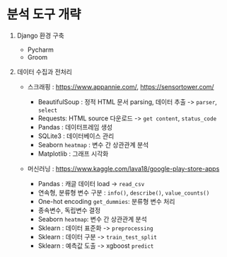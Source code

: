 # 분석 도구 개략

1. Django 환경 구축 
   - Pycharm
   - Groom


2. 데이터 수집과  전처리
    - 스크래핑 : https://www.appannie.com/,  https://sensortower.com/
      - BeautifulSoup : 정적 HTML 문서 parsing, 데이터 추출 -> `parser`, `select`
      - Requests: HTML source 다운로드 -> `get content`, `status_code`
      - Pandas : 데이터프레임 생성
      - SQLite3 : 데이터베이스 관리
      - Seaborn `heatmap` : 변수 간 상관관계 분석
      - Matplotlib : 그래프 시각화
    
    - 머신러닝 : https://www.kaggle.com/lava18/google-play-store-apps
      - Pandas : 캐글 데이터 load -> `read_csv`
      - 연속형, 분류형 변수 구분 : `info()`, `describe()`, `value_counts()`
      - One-hot encoding `get_dummies`: 분류형 변수 처리
      - 종속변수, 독립변수 결정
      - Seaborn `heatmap`: 변수 간 상관관계 분석
      - Sklearn : 데이터 표준화 -> `preprocessing`
      - Sklearn : 데이터 구분 -> `train_test_split`
      - Sklearn : 예측값 도출 -> xgboost `predict`    





[<Main>](https://github.com/creamcheesesteak/Project_EasterEgg)
